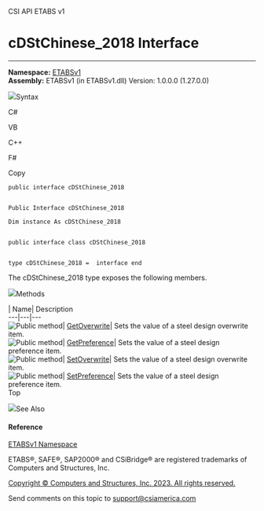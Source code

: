 ﻿

CSI API ETABS v1

# cDStChinese_2018 Interface  
  
---  
  
**Namespace:** [ETABSv1](2780f1b8-2033-5289-2298-1cdb2a7508d9.htm)  
**Assembly:** ETABSv1 (in ETABSv1.dll) Version: 1.0.0.0 (1.27.0.0)

![](../icons/SectionExpanded.png)Syntax

C#

VB

C++

F#

Copy

    
    
    public interface cDStChinese_2018
    
    
    Public Interface cDStChinese_2018
    
    Dim instance As cDStChinese_2018
    
    
    public interface class cDStChinese_2018
    
    
    type cDStChinese_2018 =  interface end

The cDStChinese_2018 type exposes the following members.

![](../icons/SectionExpanded.png)Methods

| Name| Description  
---|---|---  
![Public method](../icons/pubmethod.gif)|
[GetOverwrite](ae7abe13-fc9a-81bc-3bc5-2c03023432c8.htm)|  Sets the value of a
steel design overwrite item.  
![Public method](../icons/pubmethod.gif)|
[GetPreference](5e4f73d0-2887-8be8-0494-1aca507a1382.htm)|  Sets the value of
a steel design preference item.  
![Public method](../icons/pubmethod.gif)|
[SetOverwrite](07f26bae-084f-bcdb-a80a-1681d984d342.htm)|  Sets the value of a
steel design overwrite item.  
![Public method](../icons/pubmethod.gif)|
[SetPreference](59a19f49-c9d4-05b8-f511-6644aff3e9a1.htm)|  Sets the value of
a steel design preference item.  
Top

![](../icons/SectionExpanded.png)See Also

#### Reference

[ETABSv1 Namespace](2780f1b8-2033-5289-2298-1cdb2a7508d9.htm)

ETABS®, SAFE®, SAP2000® and CSiBridge® are registered trademarks of Computers
and Structures, Inc.  

[Copyright © Computers and Structures, Inc. 2023. All rights
reserved.](http://www.csiamerica.com)

Send comments on this topic to
[support@csiamerica.com](mailto:support%40csiamerica.com?Subject=CSI%20API%20ETABS%20v1)

